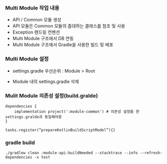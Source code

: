 ### Multi Module 작업 내용
- API / Common 모듈 생성
- API 모듈은 Common 모듈의 졵대하는 클래스를 참조 및 사용
- Exception 핸드링 컨벤션
- Multi Module 구조에서 DB 연동
- Multi Module 구조에서 Gradle을 사용한 빌드 및 배포

### Multi Module 설정
- settings.gradle 우선순위 : Module > Root
* Module 내의 settings.gradle 삭제

### Mulit Module 의존성 설정(build.gralde)
```
dependencies {
    implementation project(':module-common') # 의존성 설정을 한 settings.gralde과 동일해야함
}

tasks.register(“prepareKotlinBuildScriptModel”){}
```

### gradle build
```
./gradlew clean :module-api:buildNeeded --stacktrace --info --refresh-dependencies -x test
```